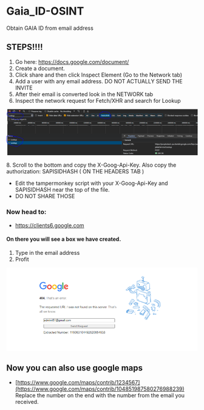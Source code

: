 # Gaia_ID-OSINT
Obtain GAIA ID from email address

## STEPS!!!!

1. Go here: https://docs.google.com/document/
2. Create a document.
3. Click share and then click Inspect Element (Go to the Network tab)
4. Add a user with any email address. DO NOT ACTUALLY SEND THE INVITE
5. After their email is converted look in the NETWORK tab
6. Inspect the network request for Fetch/XHR and search for Lookup
<p align="center">
  <img src="examples.PNG">
</p> 
8. Scroll to the bottom and copy the X-Goog-Api-Key. Also copy the authorization: SAPISIDHASH ( ON THE HEADERS TAB )

- Edit the tampermonkey script with your X-Goog-Api-Key and SAPISIDHASH near the top of the file.
- DO NOT SHARE THOSE

### Now head to: 
- https://clients6.google.com

####  On there you will see a box we have created.
1. Type in the email address
2. Profit

<p align="center">
  <img src="examples2.PNG">
</p> 

## Now you can also use google maps
- [https://www.google.com/maps/contrib/1234567](https://www.google.com/maps/contrib/104851987580276988239)
  Replace the number on the end with the number from the email you received. 
